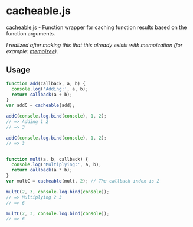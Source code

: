 # cacheable.js
[cacheable.js](https://github.com/danielrw7/cacheable.js/blob/master/cacheable.js) - Function wrapper for caching function results based on the function arguments.

_I realized after making this that this already exists with memoization (for example: [memoizee](https://github.com/medikoo/memoizee))._

## Usage
```javascript
function add(callback, a, b) {
  console.log('Adding:', a, b);
  return callback(a + b);
}
var addC = cacheable(add);

addC(console.log.bind(console), 1, 2);
// => Adding 1 2
// => 3

addC(console.log.bind(console), 1, 2);
// => 3


function mult(a, b, callback) {
  console.log('Multiplying:', a, b);
  return callback(a * b);
}
var multC = cacheable(mult, 2); // The callback index is 2

multC(2, 3, console.log.bind(console));
// => Multiplying 2 3
// => 6

multC(2, 3, console.log.bind(console));
// => 6
```
